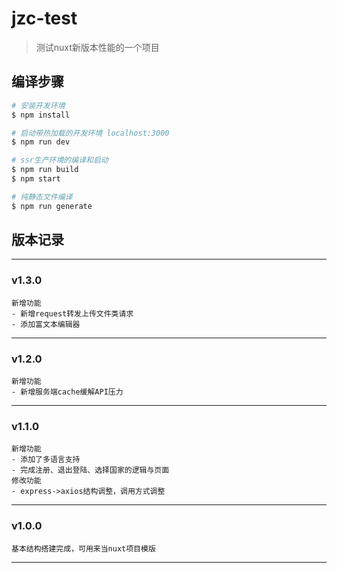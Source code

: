 # jzc-test

> 测试nuxt新版本性能的一个项目


## 编译步骤

``` bash
# 安装开发环境
$ npm install

# 启动带热加载的开发环境 localhost:3000
$ npm run dev

# ssr生产环境的编译和启动
$ npm run build
$ npm start

# 纯静态文件编译
$ npm run generate
```

## 版本记录
---

### v1.3.0
```
新增功能
- 新增request转发上传文件类请求
- 添加富文本编辑器
```
---
### v1.2.0
```
新增功能
- 新增服务端cache缓解API压力
```
---
### v1.1.0
```
新增功能
- 添加了多语言支持
- 完成注册、退出登陆、选择国家的逻辑与页面
修改功能
- express->axios结构调整，调用方式调整
```
---
### v1.0.0
```
基本结构搭建完成，可用来当nuxt项目模版
```
---
